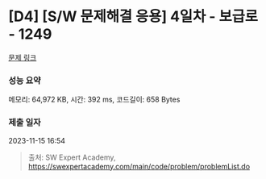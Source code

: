 # [D4] [S/W 문제해결 응용] 4일차 - 보급로 - 1249 

[문제 링크](https://swexpertacademy.com/main/code/problem/problemDetail.do?contestProbId=AV15QRX6APsCFAYD) 

### 성능 요약

메모리: 64,972 KB, 시간: 392 ms, 코드길이: 658 Bytes

### 제출 일자

2023-11-15 16:54



> 출처: SW Expert Academy, https://swexpertacademy.com/main/code/problem/problemList.do